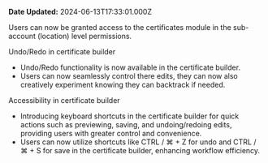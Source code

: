 **Date Updated:** 2024-06-13T17:33:01.000Z

Users can now be granted access to the certificates module in the sub-account (location) level permissions.

  
Undo/Redo in certificate builder

* Undo/Redo functionality is now available in the certificate builder.
* Users can now seamlessly control there edits, they can now also creatively experiment knowing they can backtrack if needed.

Accessibility in certificate builder

* Introducing keyboard shortcuts in the certificate builder for quick actions such as previewing, saving, and undoing/redoing edits, providing users with greater control and convenience.
* Users can now utilize shortcuts like CTRL / ⌘ + Z for undo and CTRL / ⌘ + S for save in the certificate builder, enhancing workflow efficiency.